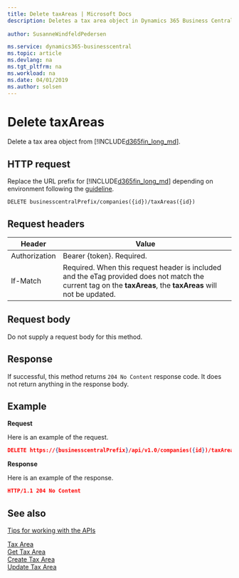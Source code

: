 ```yaml
---
title: Delete taxAreas | Microsoft Docs
description: Deletes a tax area object in Dynamics 365 Business Central.
 
author: SusanneWindfeldPedersen

ms.service: dynamics365-businesscentral
ms.topic: article
ms.devlang: na
ms.tgt_pltfrm: na
ms.workload: na
ms.date: 04/01/2019
ms.author: solsen
---
```


# Delete taxAreas
Delete a tax area object from [!INCLUDE[d365fin_long_md](../../includes/d365fin_long_md.md)].

## HTTP request
Replace the URL prefix for [!INCLUDE[d365fin_long_md](../../includes/d365fin_long_md.md)] depending on environment following the [guideline](../../v1.0/endpoints-apis-for-dynamics.md).
```
DELETE businesscentralPrefix/companies({id})/taxAreas({id})
```

## Request headers

|Header|Value|
|------|-----|
|Authorization  |Bearer {token}. Required. |
|If-Match       |Required. When this request header is included and the eTag provided does not match the current tag on the **taxAreas**, the **taxAreas** will not be updated. |

## Request body

Do not supply a request body for this method.

## Response

If successful, this method returns ```204 No Content``` response code. It does not return anything in the response body.

## Example

**Request**

Here is an example of the request.

```json
DELETE https://{businesscentralPrefix}/api/v1.0/companies({id})/taxAreas({id})
```

**Response** 

Here is an example of the response. 

```json
HTTP/1.1 204 No Content
```

## See also
[Tips for working with the APIs](business-central/dev-itpro/developer/devenv-connect-apps-tips)  

[Tax Area](../resources/dynamics_taxarea.md)  
[Get Tax Area](../api/dynamics_taxarea_get.md)  
[Create Tax Area](../api/dynamics_create_taxarea.md)  
[Update Tax Area](../api/dynamics_taxarea_update.md)  
